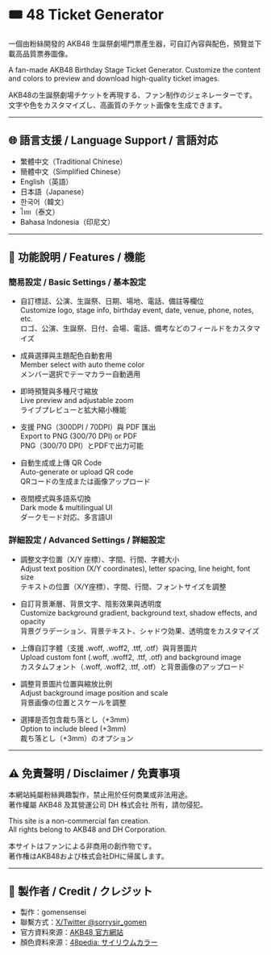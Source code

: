 # 🎟️ 48 Ticket Generator

一個由粉絲開發的 AKB48 生誕祭劇場門票產生器，可自訂內容與配色，預覽並下載高品質票券圖像。

A fan-made AKB48 Birthday Stage Ticket Generator. Customize the content and colors to preview and download high-quality ticket images.

AKB48の生誕祭劇場チケットを再現する、ファン制作のジェネレーターです。文字や色をカスタマイズし、高画質のチケット画像を生成できます。

---

## 🌐 語言支援 / Language Support / 言語対応

- 繁體中文（Traditional Chinese）
- 簡體中文（Simplified Chinese）
- English（英語）
- 日本語（Japanese）
- 한국어（韓文）
- ไทย（泰文）
- Bahasa Indonesia（印尼文）

---

## 📝 功能說明 / Features / 機能

### 簡易設定 / Basic Settings / 基本設定
- 自訂標誌、公演、生誕祭、日期、場地、電話、備註等欄位  
  Customize logo, stage info, birthday event, date, venue, phone, notes, etc.  
  ロゴ、公演、生誕祭、日付、会場、電話、備考などのフィールドをカスタマイズ

- 成員選擇與主題配色自動套用  
  Member select with auto theme color  
  メンバー選択でテーマカラー自動適用

- 即時預覽與多種尺寸縮放  
  Live preview and adjustable zoom  
  ライブプレビューと拡大縮小機能

- 支援 PNG（300DPI / 70DPI）與 PDF 匯出  
  Export to PNG (300/70 DPI) or PDF  
  PNG（300/70 DPI）とPDFで出力可能

- 自動生成或上傳 QR Code  
  Auto-generate or upload QR code  
  QRコードの生成または画像アップロード

- 夜間模式與多語系切換  
  Dark mode & multilingual UI  
  ダークモード対応、多言語UI

### 詳細設定 / Advanced Settings / 詳細設定
- 調整文字位置（X/Y 座標）、字間、行間、字體大小  
  Adjust text position (X/Y coordinates), letter spacing, line height, font size  
  テキストの位置（X/Y座標）、字間、行間、フォントサイズを調整

- 自訂背景漸層、背景文字、陰影效果與透明度  
  Customize background gradient, background text, shadow effects, and opacity  
  背景グラデーション、背景テキスト、シャドウ効果、透明度をカスタマイズ

- 上傳自訂字體（支援 .woff, .woff2, .ttf, .otf）與背景圖片  
  Upload custom font (.woff, .woff2, .ttf, .otf) and background image  
  カスタムフォント（.woff, .woff2, .ttf, .otf）と背景画像のアップロード

- 調整背景圖片位置與縮放比例  
  Adjust background image position and scale  
  背景画像の位置とスケールを調整

- 選擇是否包含裁ち落とし（+3mm）  
  Option to include bleed (+3mm)  
  裁ち落とし（+3mm）のオプション

---

## ⚠️ 免責聲明 / Disclaimer / 免責事項

本網站純屬粉絲興趣製作，禁止用於任何商業或非法用途。  
著作權屬 AKB48 及其營運公司 DH 株式会社 所有，請勿侵犯。

This site is a non-commercial fan creation.  
All rights belong to AKB48 and DH Corporation.

本サイトはファンによる非商用の創作物です。  
著作権はAKB48および株式会社DHに帰属します。

---

## 📎 製作者 / Credit / クレジット

- 製作：gomensensei  
- 聯繫方式：[X/Twitter @sorrysir_gomen](https://x.com/sorrysir_gomen)  
- 官方資料來源：[AKB48 官方網站](https://www.akb48.co.jp/about/members)  
- 顏色資料來源：[48pedia: サイリウムカラー](https://48pedia.org/サイリウムカラー#AKB48)
